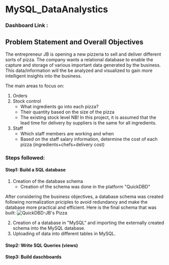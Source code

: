 # MySQL_DataAnalystics

### Dashboard Link : 

## Problem Statement and Overall Objectives

The entrepreneur JB is opening a new pizzeria to sell and deliver different sorts of pizza. The company wants a relational database to enable the capture and storage of various important data generated by the business. 
This data/information will the be analyzed and visualized to gain more intelligent insights into the business. 

The main areas to focus on: 
1. Orders
2. Stock control
   - What ingredients go into each pizza?  
   - Their quantity based on the size of the pizza 
   - The existing stock level 
   NB! In this project, it is assumed that the lead time for delivery by suppliers is the same for all ingredients. 
4. Staff
   - Which staff members are working and when
   - Based on the staff salary information, determine the cost of each pizza (ingredients+chefs+delivery cost)

### Steps followed: 

#### Step1: Build a SQL database
  1. Creation of the database schema
     - Creation of the schema was done in the platform "QuickDBD"

   After considering the business objectives, a database schema was created following normalization priciples to avoid redundancy and make the database more practical and efficient. 
   Here is the final schema that was built: 
    ![QuickDBD-JB's Pizza](https://github.com/JeanBonheur01/MySQL_DataAnalystics/assets/131664311/876bbd0e-8ab9-49a5-a78b-a1ed11b1efdc)
    
  2. Creation of a database in "MySQL" and importing the externally created schema into the MySQL database. 
  3. Uploading of data into different tables in MySQL. 

#### Step2: Write SQL Queries (views)

#### Step3: Build daschboards
